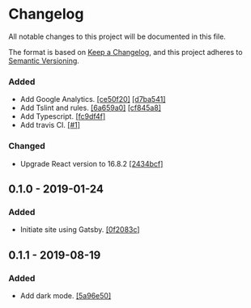# Changelog

All notable changes to this project will be documented in this file.

The format is based on [Keep a Changelog](https://keepachangelog.com/en/1.0.0/),
and this project adheres to [Semantic Versioning](https://semver.org/spec/v2.0.0.html).

### Added

- Add Google Analytics. [[ce50f20]](https://github.com/aofleejay/aofleejay.com/commit/ce50f205c2d7332425a1514d378e9ebaa5675d23) [[d7ba541]](https://github.com/aofleejay/aofleejay.com/commit/d7ba541d1c8a7fbbaadf2828cd6369bb2f0cf7f4)
- Add Tslint and rules. [[6a659a0]](https://github.com/aofleejay/aofleejay.com/commit/6a659a05ac64c2f8bba9f030ade0a75fea55279a) [[cf845a8]](https://github.com/aofleejay/aofleejay.com/commit/cf845a84f19e7d0d5c55785ed90d9f213f023856)
- Add Typescript. [[fc9df4f]](https://github.com/aofleejay/aofleejay.com/commit/fc9df4f3ac922daacb3b0ea10b1fc6d8949b3430)
- Add travis CI. [[#1]](https://github.com/aofleejay/aofleejay.com/pull/1)

### Changed

- Upgrade React version to 16.8.2 [[2434bcf]](https://github.com/aofleejay/aofleejay.com/commit/2434bcf03c4f12181b8481f9c6ddf3936b4496f8)

## 0.1.0 - 2019-01-24

### Added

- Initiate site using Gatsby. [[0f2083c]](https://github.com/aofleejay/aofleejay.com/commit/0f2083cfaba60dd0b82184db48a663bed0c33469)

## 0.1.1 - 2019-08-19

### Added

- Add dark mode. [[5a96e50]](https://github.com/aofleejay/aofleejay.com/commit/5a96e503a02d0eb51354bcf69df88e85c7822a4a)
